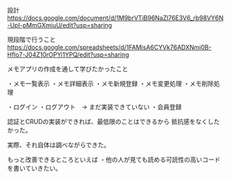 設計
https://docs.google.com/document/d/1M9brVTiB96NaZl76E3V6_rb98VY6N-UpI-pMmGXmiuU/edit?usp=sharing

現段階で行うこと
https://docs.google.com/spreadsheets/d/1FAMisA6CYVk76ADXNmi0B-Hflo7-J04Z10rOPYi1YPQ/edit?usp=sharing


メモアプリの作成を通して学びたかったこと

・メモ一覧表示
・メモ詳細表示
・メモ新規登録
・メモ変更処理
・メモ削除処理

・ログイン
・ログアウト　→ まだ実装できていない
・会員登録

認証とCRUDの実装ができれば、最低限のことはできるから
抵抗感をなくしたかった。

実際、それ自体は調べながらできた。

もっと改善できるところといえば
・他の人が見ても読める可読性の高いコード
を書いていきたい。